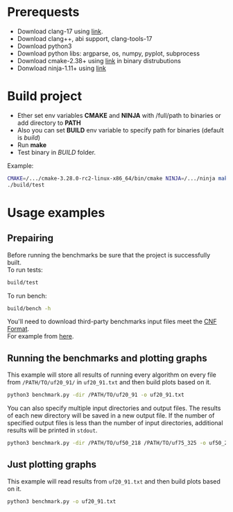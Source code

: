 # Prerequests

* Download clang-17 using [link](https://ubuntuhandbook.org/index.php/2023/09/how-to-install-clang-17-or-16-in-ubuntu-22-04-20-04/).
* Download clang++, abi support, clang-tools-17
* Download python3
* Download python libs: argparse, os, numpy, pyplot, subprocess
* Download cmake-2.38+ using [link](https://cmake.org/download/) in binary distrubutions
* Donwload ninja-1.11+ using [link](https://github.com/ninja-build/ninja/releases)

# Build project
* Ether set env variables **CMAKE** and **NINJA** with /full/path to binaries or add directory to **PATH** 
* Also you can set **BUILD** env variable to specify path for binaries (default is *build*)
* Run **make**
* Test binary in *BUILD* folder.

Example:
```bash
CMAKE=/.../cmake-3.28.0-rc2-linux-x86_64/bin/cmake NINJA=/.../ninja make
./build/test
```

# Usage examples
## Prepairing
Before running the benchmarks be sure that the project is successfully built.  
To run tests:
```bash
build/test
```
To run bench:
```bash
build/bench -h
```
You'll need to download third-party benchmarks input files meet the [CNF Format](https://www.cs.ubc.ca/~hoos/SATLIB/Benchmarks/SAT/satformat.ps).  
For example from [here](https://www.cs.ubc.ca/~hoos/SATLIB/benchm.html).

## Running the benchmarks and plotting graphs
This example will store all results of running every algorithm on every file from `/PATH/TO/uf20_91/` in `uf20_91.txt` and then build plots based on it.
```bash
python3 benchmark.py -dir /PATH/TO/uf20_91 -o uf20_91.txt
```

You can also specify multiple input directories and output files. The results of each new directory will be saved in a new output file. If the number of specified output files is less than the number of input directories, additional results will be printed in `stdout`.
```bash
python3 benchmark.py -dir /PATH/TO/uf50_218 /PATH/TO/uf75_325 -o uf50_218.txt uf75_325.txt
```
## Just plotting graphs
This example will read results from `uf20_91.txt` and then build plots based on it.
```bash
python3 benchmark.py -o uf20_91.txt
```